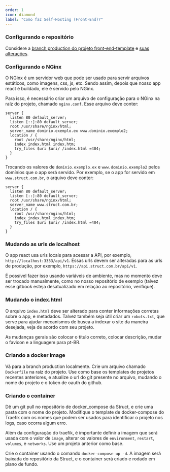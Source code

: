 ```yaml
---
order: 1
icon: diamond
label: "Como faz Self-Hosting (Front-End)?"
---
```


<!-- Artur Padovesi  -->

### Configurando o repositório

Considere a [branch production do projeto front-end-template](https://github.com/StructCE/react-template/tree/production) e [suas alterações](https://github.com/StructCE/react-template/compare/main...production).

### Configurando o NGinx

O NGinx é um servidor web que pode ser usado para servir arquivos estáticos, como imagens, css, js, etc. Sendo assim, depois que nosso app react é buildado, ele é servido pelo NGinx.

Para isso, é necessário criar um arquivo de configuração para o NGinx na raíz do projeto, chamado `nginx.conf`. Esse arquivo deve conter:

```nginx
server {
  listen 80 default_server;
  listen [::]:80 default_server;
  root /usr/share/nginx/html;
  server_name dominio.exemplo.ex www.dominio.exemplo2;
  location / {
    root /usr/share/nginx/html;
    index index.html index.htm;
    try_files $uri $uri/ /index.html =404;
  }
}
```

Trocando os valores de `dominio.exemplo.ex` e `www.dominio.exemplo2` pelos domínios que o app será servido. Por exemplo, se o app for servido em `www.struct.com.br`, o arquivo deve conter:

```nginx
server {
  listen 80 default_server;
  listen [::]:80 default_server;
  root /usr/share/nginx/html;
  server_name www.struct.com.br;
  location / {
    root /usr/share/nginx/html;
    index index.html index.htm;
    try_files $uri $uri/ /index.html =404;
  }
}
```

### Mudando as urls de localhost

O app react usa urls locais para acessar a API, por exemplo, `http://localhost:3333/api/v1`. Essas urls devem ser alteradas para as urls de produção, por exemplo, `https://api.struct.com.br/api/v1`.

É possível fazer isso usando variáveis de ambiente, mas no momento deve ser trocado manualmente, como no nosso repositório de exemplo (talvez esse gitbook esteja desatualizado em relação ao repositório, verifique).


### Mudando o index.html

O arquivo `index.html` deve ser alterado para conter informações corretas sobre o app, e metadados. Talvez também seja útil criar um `robots.txt`, que serve para ajudar mecanismos de busca a indexar o site da maneira desejada, veja de acordo com seu projeto.

As mudanças gerais são colocar o título correto, colocar descrição, mudar o favicon e a linguagem para pt-BR.

### Criando a docker image

Vá para a branch production localmente. Crie um arquivo chamado `Dockerfile` na raíz do projeto. Use como base os templates de projetos recentes anteriores, e atualize o url do git presente no arquivo, mudando o nome do projeto e o token de oauth do github.

### Criando o container

Dê um git pull no repositório de docker_compose da Struct, e crie uma pasta com o nome do projeto. Modifique o template de docker-compose do Traefik com os nomes que podem ser usados para identificar o projeto nos logs, caso ocorra algum erro.

Além da configuração do traefik, é importante definir a imagem que será usada com o valor de `image`, alterar os valores de `environment`, `restart`, `volumes`, e `networks`. Use um projeto anterior como base.

Crie o container usando o comando `docker-compose up -d`. A imagem será baixada do repositório da Struct, e o container será criado e rodado em plano de fundo.
